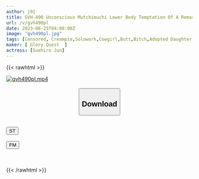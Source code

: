```yaml
---
author: j91
title: GVH-490 Unconscious Mutchimuchi Lower Body Temptation Of A Remarriage Partner's Natural JD Stepchild Is Outrageous, So I Finished It With A Big Ass Pushing Demon Piston And Seeding Training Jun Suehiro
url: /v/gvh490pl
date: 2023-06-25T04:00:00Z
image: "gvh490pl.jpg"
tags: [Censored, Creampie,Solowork,Cowgirl,Butt,Bitch,Adopted Daughter	]
maker: [ Glory Quest  ]
actress: [Suehiro Jun]
---
```



{{< rawhtml >}}

<div class="video" data-videoid="V8VkWo84OqiKG2W">
    <a href="javascript:;">
        <img src="/v/gvh490pl/gvh490pl.jpg" width="WIDTH" height="HEIGHT" alt="gvh490pl.mp4" loading="lazy">
    </a>
</div>

<script type="text/javascript" src="https://j91.asia/asset/on-demand-st.js"></script>

<br>
  <link rel="stylesheet" href="https://j91.asia/asset/bs5.css">
  
  <center>
  <button class="btn btn-primary" type="button" data-bs-toggle="collapse" data-bs-target=".multi-collapse" aria-expanded="false" aria-controls="multiCollapseExample1 multiCollapseExample2"><h2>Download</h2></button></center>
</p>
<div class="row">
  <div class="col">
    <div class="collapse multi-collapse" id="multiCollapseExample1">
      <div class="card card-body">
	      	      <br>
<div class="buttons">  
<a href="https://streamtape.to/v/V8VkWo84OqiKG2W" target="_blank"><button class="btn-hover color-3"><i class="fa fa-download"></i> ST</button></a></div>
    </div>
  </div>
</div>
  <div class="col">
    <div class="collapse multi-collapse" id="multiCollapseExample2">
      <div class="card card-body">
	      <br>
<div class="buttons">
    <a href="https://filemoon.sx/d/p7ye6e14nh1k" target="_blank"><button class="btn-hover color-8"><i class="fa fa-download"></i> FM</button></a></div>
<br><br>
      </div>
    </div>
  </div>
</div>

{{< /rawhtml >}}